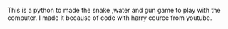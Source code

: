 This is a python to made the snake ,water and gun game to play with the computer.
I made it because of code with harry cource from youtube.
